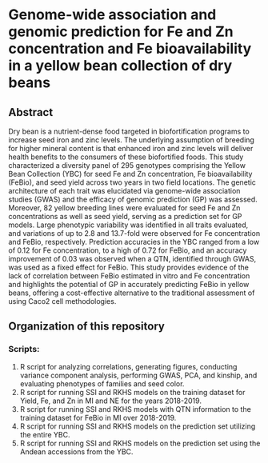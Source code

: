 # Genome-wide association and genomic prediction for Fe and Zn concentration and Fe bioavailability in a yellow bean collection of dry beans

## Abstract
Dry bean is a nutrient-dense food targeted in biofortification programs to increase seed iron and zinc levels. 
The underlying assumption of breeding for higher mineral content is that enhanced iron and zinc levels will 
deliver health benefits to the consumers of these biofortified foods. This study characterized a diversity 
panel of 295 genotypes comprising the Yellow Bean Collection (YBC) for seed Fe and Zn concentration, 
Fe bioavailability (FeBio), and seed yield across two years in two field locations. The genetic architecture 
of each trait was elucidated via genome-wide association studies (GWAS) and the efficacy of genomic prediction (GP) 
was assessed. Moreover, 82 yellow breeding lines were evaluated for seed Fe and Zn concentrations as well as seed yield, 
serving as a prediction set for GP models. Large phenotypic variability was identified in all traits evaluated, and variations 
of up to 2.8 and 13.7-fold were observed for Fe concentration and FeBio, respectively. Prediction accuracies in the YBC ranged 
from a low of 0.12 for Fe concentration, to a high of 0.72 for FeBio, and an accuracy improvement of 0.03 was observed when a QTN, 
identified through GWAS, was used as a fixed effect for FeBio. This study provides evidence of the lack of correlation between 
FeBio estimated in vitro and Fe concentration and highlights the potential of GP in accurately predicting FeBio in yellow beans, 
offering a cost-effective alternative to the traditional assessment of using Caco2 cell methodologies.

## Organization of this repository
### Scripts:
1. R script for analyzing correlations, generating figures, conducting variance component analysis, performing GWAS, PCA, and kinship, and evaluating phenotypes of families and seed color.
2. R script for running SSI and RKHS models on the training dataset for Yield, Fe, and Zn in MI and NE for the years 2018-2019.
3. R script for running SSI and RKHS models with QTN information to the training dataset for FeBio in MI over 2018-2019.
4. R script for running SSI and RKHS models on the prediction set utilizing the entire YBC.
5. R script for running SSI and RKHS models on the prediction set using the Andean accessions from the YBC.
